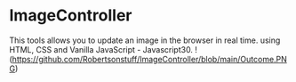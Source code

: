 # ImageController
This tools allows you to update an image in the browser in real time. using HTML, CSS and Vanilla JavaScript - Javascript30.
!(https://github.com/Robertsonstuff/ImageController/blob/main/Outcome.PNG)
